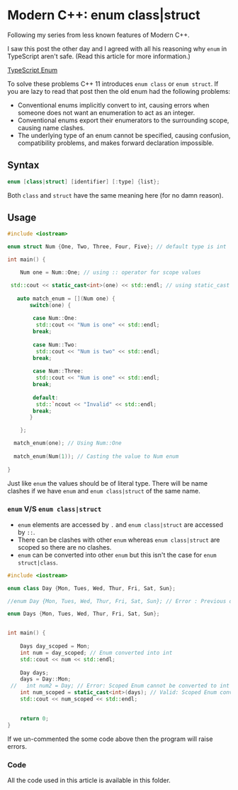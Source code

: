 # Modern C++: enum class|struct

Following my series from less known features of Modern C++.

I saw this post the other day and I agreed with all his reasoning why `enum` in TypeScript aren't safe. (Read this article for more information.)

[TypeScript Enum](https://dev.to/bnevilleoneill/why-typescript-enums-suck-54kn)

To solve these problems C++ 11 introduces `enum class` or `enum struct`. If you are lazy to read that post then the old enum had the following problems:

- Conventional enums implicitly convert to int, causing errors when someone does not want an enumeration to act as an integer.
- Conventional enums export their enumerators to the surrounding scope, causing name clashes.
- The underlying type of an enum cannot be specified, causing confusion, compatibility problems, and makes forward declaration impossible.  

## Syntax

```cpp
enum [class|struct] [identifier] [:type] {list};
```

Both `class` and `struct` have the same meaning here (for no damn reason).

## Usage

```cpp
#include <iostream>

enum struct Num {One, Two, Three, Four, Five}; // default type is int

int main() {

    Num one = Num::One; // using :: operator for scope values

 std::cout << static_cast<int>(one) << std::endl; // using static_cast to obtain   the numerical value
    
   auto match_enum = [](Num one) {
       switch(one) {
        
        case Num::One:
         std::cout << "Num is one" << std::endl;
        break;
        
        case Num::Two:
         std::cout << "Num is two" << std::endl;
        break;
        
        case Num::Three:
         std::cout << "Num is one" << std::endl;
        break;
        
        default:
         std::`ncout << "Invalid" << std::endl;
        break;
       }

    };

  match_enum(one); // Using Num::One
   
  match_enum(Num(1)); // Casting the value to Num enum
   
}
```

Just like `enum` the values should be of literal type. There will be name clashes if we have `enum` and `enum class|struct` of the same name.


### `enum` V/S `enum class|struct`

- `enum` elements are accessed by `.` and `enum class|struct` are accessed by `::`.
- There can be clashes with other `enum` whereas `enum class|struct` are scoped so there are no clashes.
-  `enum` can be converted into other `enum` but this isn't the case for `enum struct|class`.

```cpp
#include <iostream>

enum class Day {Mon, Tues, Wed, Thur, Fri, Sat, Sun};

//enum Day {Mon, Tues, Wed, Thur, Fri, Sat, Sun}; // Error : Previous defination at line 2

enum Days {Mon, Tues, Wed, Thur, Fri, Sat, Sun};


int main() {
    
    Days day_scoped = Mon;
    int num = day_scoped; // Enum converted into int
    std::cout << num << std::endl;
    
    Day days;
    days = Day::Mon;
 //   int num2 = Day; // Error: Scoped Enum cannot be converted to int implicitly
    int num_scoped = static_cast<int>(days); // Valid: Scoped Enum converted to int explicitly
    std::cout << num_scoped << std::endl;
  

    return 0;
}
```

If we un-commented the some code above then the program will raise errors.

### Code 

All the code used in this article is available in this folder.
